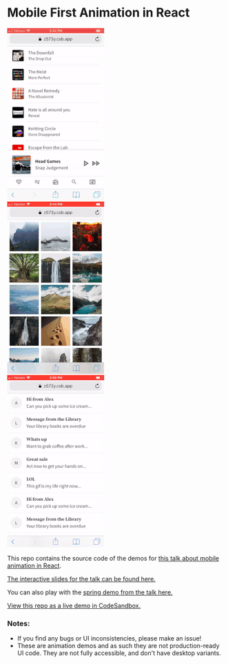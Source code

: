 # Mobile First Animation in React

<a href="https://codesandbox.io/s/github/aholachek/mobile-first-animation">
<img src="./demos/music-drawer.gif" alt="an animated drawer inspired by the Apple Music app" style="display:inline-block;margin-right:4rem;">
<img src="./demos/image-grid.gif" alt="animated grid of images" style="display:inline-block;margin-right:4rem;">
<img src="./demos/list-items-new.gif" alt="dismissable email list" style="display:inline-block">
</a>


This repo contains the source code of the demos for [this talk about mobile animation in React](https://www.youtube.com/watch?v=JDDxR1a15Yo&feature=youtu.be&t=10664).

[The interactive slides for the talk can be found here.](http://mobile-first-animation.netlify.com)

You can also play with the [spring demo from the talk here.](https://spring-playground.netlify.com/)

[View this repo as a live demo in CodeSandbox.](https://codesandbox.io/s/github/aholachek/mobile-first-animation)

### Notes:

- If you find any bugs or UI inconsistencies, please make an issue!
- These are animation demos and as such they are not production-ready UI code. They are not fully accessible, and don't have desktop variants.
